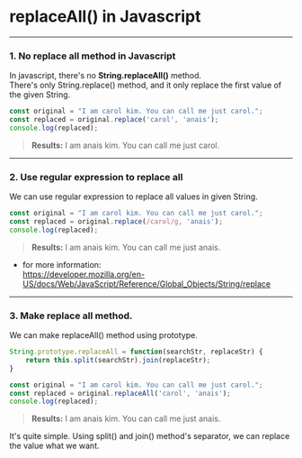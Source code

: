 replaceAll() in Javascript
========================================

---------------------
### 1. No replace all method in Javascript

In javascript, there's no **String.replaceAll()** method.   
There's only String.replace() method, and it only replace the first value of the given String.
```javascript
const original = "I am carol kim. You can call me just carol.";
const replaced = original.replace('carol', 'anais');
console.log(replaced);
```
> **Results:** I am anais kim. You can call me just carol.

-------------------
### 2. Use regular expression to replace all

We can use regular expression to replace all values in given String.  
```javascript
const original = "I am carol kim. You can call me just carol.";
const replaced = original.replace(/carol/g, 'anais');
console.log(replaced);
```
> **Results:** I am anais kim. You can call me just anais.  

* for more information:   
https://developer.mozilla.org/en-US/docs/Web/JavaScript/Reference/Global_Objects/String/replace

----------------------
### 3. Make replace all method.

We can make replaceAll() method using prototype.
```javascript
String.prototype.replaceAll = function(searchStr, replaceStr) {
    return this.split(searchStr).join(replaceStr);
}

const original = "I am carol kim. You can call me just carol.";
const replaced = original.replaceAll('carol', 'anais');
console.log(replaced);
```
> **Results:** I am anais kim. You can call me just anais.  

It's quite simple. Using split() and join() method's separator, we can replace the value what we want.
